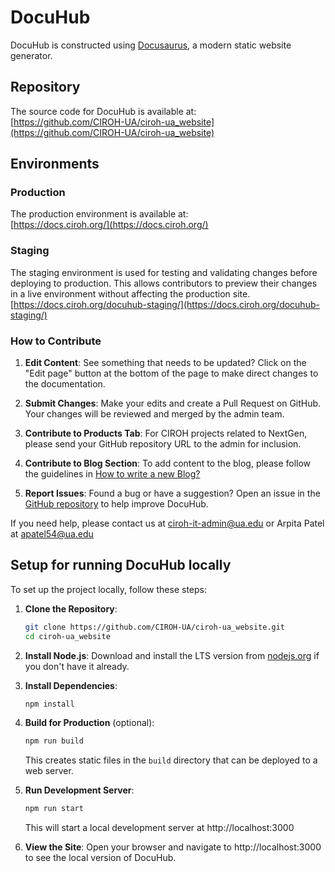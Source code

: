# DocuHub

DocuHub is constructed using [Docusaurus](https://docusaurus.io/), a modern static website generator.

## Repository

The source code for DocuHub is available at:  
[https://github.com/CIROH-UA/ciroh-ua_website](https://github.com/CIROH-UA/ciroh-ua_website)

## Environments

### Production
The production environment is available at:  
[https://docs.ciroh.org/](https://docs.ciroh.org/)

### Staging
The staging environment is used for testing and validating changes before deploying to production. This allows contributors to preview their changes in a live environment without affecting the production site.
[https://docs.ciroh.org/docuhub-staging/](https://docs.ciroh.org/docuhub-staging/)

### How to Contribute

1. **Edit Content**: See something that needs to be updated? Click on the "Edit page" button at the bottom of the page to make direct changes to the documentation.

2. **Submit Changes**: Make your edits and create a Pull Request on GitHub. Your changes will be reviewed and merged by the admin team.

3. **Contribute to Products Tab**: For CIROH projects related to NextGen, please send your GitHub repository URL to the admin for inclusion.

4. **Contribute to Blog Section**: To add content to the blog, please follow the guidelines in [How to write a new Blog?](https://github.com/CIROH-UA/ciroh-ua_website/blob/main/blog/2023-10-29-intro-docuhub-blog.md)

5. **Report Issues**: Found a bug or have a suggestion? Open an issue in the [GitHub repository](https://github.com/CIROH-UA/ciroh-ua_website) to help improve DocuHub.

If you need help, please contact us at [ciroh-it-admin@ua.edu](mailto:ciroh-it-admin@ua.edu) or Arpita Patel at apatel54@ua.edu

## Setup for running DocuHub locally

To set up the project locally, follow these steps:

1. **Clone the Repository**:
   ```bash
   git clone https://github.com/CIROH-UA/ciroh-ua_website.git
   cd ciroh-ua_website
   ```

2. **Install Node.js**: 
   Download and install the LTS version from [nodejs.org](https://nodejs.org/en) if you don't have it already.

3. **Install Dependencies**:
   ```bash
   npm install
   ```

4. **Build for Production** (optional):
   ```bash
   npm run build
   ```
   This creates static files in the `build` directory that can be deployed to a web server.

5. **Run Development Server**:
   ```bash
   npm run start
   ```
   This will start a local development server at http://localhost:3000 
   
6. **View the Site**:
   Open your browser and navigate to http://localhost:3000 to see the local version of DocuHub.